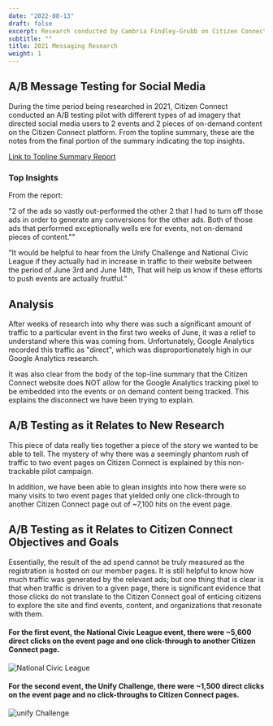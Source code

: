 ```yaml
---
date: "2022-08-13"
draft: false
excerpt: Research conducted by Cambria Findley-Grubb on Citizen Connect media amplification objectives
subtitle: ""
title: 2021 Messaging Research
weight: 1
---
```


## A/B Message Testing for Social Media

During the time period being researched in 2021, Citizen Connect conducted an A/B testing pilot with different types of ad imagery that directed social media users to 2 events and 2 pieces of on-demand content on the Citizen Connect platform. From the topline summary, these are the notes from the final portion of the summary indicating the top insights.

[Link to Topline Summary Report](https://docs.google.com/document/d/17xrCSjPDp-1wwqPPBXP8kprXymZMUY1m/edit?usp=sharing&ouid=109140489664263918222&rtpof=true&sd=true)

### Top Insights

From the report:

"2 of the ads so vastly out-performed the other 2 that I had to turn off those ads in order to generate any conversions for the other ads. Both of those ads that performed exceptionally wells ere for events, not on-demand pieces of content."" 

"It would be helpful to hear from the Unify Challenge and National Civic League if they actually had in increase in traffic to their website between the period of June 3rd and June 14th, That will help us know if these efforts to push events are actually fruitful." 


## Analysis

After weeks of research into why there was such a significant amount of traffic to a particular event in the first two weeks of June, it was a relief to understand where this was coming from. Unfortunately, Google Analytics recorded this traffic as "direct", which was disproportionately high in our Google Analytics research.

It was also clear from the body of the top-line summary that the Citizen Connect website does NOT allow for the Google Analytics tracking pixel to be embedded into the events or on demand content being tracked. This explains the disconnect we have been trying to explain.


## A/B Testing as it Relates to New Research

This piece of data really ties together a piece of the story we wanted to be able to tell. The mystery of why there was a seemingly phantom rush of traffic to two event pages on Citizen Connect is explained by this non-trackable pilot campaign.

In addition, we have been able to glean insights into how there were so many visits to two event pages that yielded only one click-through to another Citizen Connect page out of ~7,100 hits on the event page.


## A/B Testing as it Relates to Citizen Connect Objectives and Goals

Essentially, the result of the ad spend cannot be truly measured as the registration is hosted on our member pages. It is still helpful to know how much traffic was generated by the relevant ads; but one thing that is clear is that when traffic is driven to a given page, there is significant evidence that those clicks do not translate to the Citizen Connect goal of enticing citizens to explore the site and find events, content, and organizations that resonate with them.



#### For the first event, the National Civic League event, there were ~5,600 direct clicks on the event page and one click-through to another Citizen Connect page.

![National Civic League](event1.png)




#### For the second event, the Unify Challenge, there were ~1,500 direct clicks on the event page and no click-throughs to Citizen Connect pages.

![unify Challenge](event2.png)





